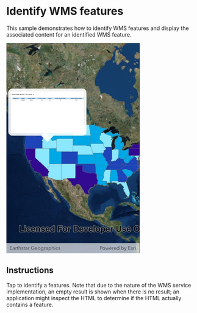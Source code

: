 # Identify WMS features

This sample demonstrates how to identify WMS features and display the associated content for an identified WMS feature.

<img src="WmsIdentify.jpg" width="350"/>

## Instructions

Tap to identify a features. Note that due to the nature of the WMS service implementation, an empty result is shown when there is no result; an application might inspect the HTML to determine if the HTML actually contains a feature.
